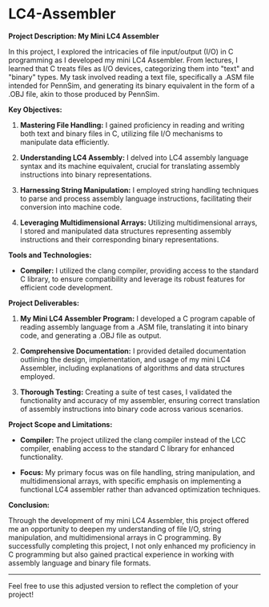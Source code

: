 # LC4-Assembler

**Project Description: My Mini LC4 Assembler**

In this project, I explored the intricacies of file input/output (I/O) in C programming as I developed my mini LC4 Assembler. From lectures, I learned that C treats files as I/O devices, categorizing them into "text" and "binary" types. My task involved reading a text file, specifically a .ASM file intended for PennSim, and generating its binary equivalent in the form of a .OBJ file, akin to those produced by PennSim.

**Key Objectives:**

1. **Mastering File Handling:** I gained proficiency in reading and writing both text and binary files in C, utilizing file I/O mechanisms to manipulate data efficiently.

2. **Understanding LC4 Assembly:** I delved into LC4 assembly language syntax and its machine equivalent, crucial for translating assembly instructions into binary representations.

3. **Harnessing String Manipulation:** I employed string handling techniques to parse and process assembly language instructions, facilitating their conversion into machine code.

4. **Leveraging Multidimensional Arrays:** Utilizing multidimensional arrays, I stored and manipulated data structures representing assembly instructions and their corresponding binary representations.

**Tools and Technologies:**

- **Compiler:** I utilized the clang compiler, providing access to the standard C library, to ensure compatibility and leverage its robust features for efficient code development.

**Project Deliverables:**

1. **My Mini LC4 Assembler Program:** I developed a C program capable of reading assembly language from a .ASM file, translating it into binary code, and generating a .OBJ file as output.

2. **Comprehensive Documentation:** I provided detailed documentation outlining the design, implementation, and usage of my mini LC4 Assembler, including explanations of algorithms and data structures employed.

3. **Thorough Testing:** Creating a suite of test cases, I validated the functionality and accuracy of my assembler, ensuring correct translation of assembly instructions into binary code across various scenarios.

**Project Scope and Limitations:**

- **Compiler:** The project utilized the clang compiler instead of the LCC compiler, enabling access to the standard C library for enhanced functionality.

- **Focus:** My primary focus was on file handling, string manipulation, and multidimensional arrays, with specific emphasis on implementing a functional LC4 assembler rather than advanced optimization techniques.

**Conclusion:**

Through the development of my mini LC4 Assembler, this project offered me an opportunity to deepen my understanding of file I/O, string manipulation, and multidimensional arrays in C programming. By successfully completing this project, I not only enhanced my proficiency in C programming but also gained practical experience in working with assembly language and binary file formats.

---

Feel free to use this adjusted version to reflect the completion of your project!
